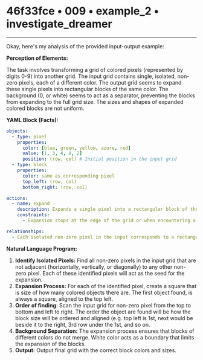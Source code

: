 # 46f33fce • 009 • example_2 • investigate_dreamer

---
Okay, here's my analysis of the provided input-output example:

**Perception of Elements:**

The task involves transforming a grid of colored pixels (represented by digits 0-9) into another grid. The input grid contains single, isolated, non-zero pixels, each of a different color. The output grid seems to expand these single pixels into rectangular blocks of the same color. The background (0, or white) seems to act as a separator, preventing the blocks from expanding to the full grid size. The sizes and shapes of expanded colored blocks are not uniform.

**YAML Block (Facts):**



```yaml
objects:
  - type: pixel
    properties:
      color: [blue, green, yellow, azure, red]
      value: [1, 3, 4, 8, 2]
      position: (row, col) # Initial position in the input grid
  - type: block
    properties:
      color: same as corresponding pixel
      top_left: (row, col)
      bottom_right: (row, col)

actions:
  - name: expand
    description: Expands a single pixel into a rectangular block of the same color.
    constraints:
      - Expansion stops at the edge of the grid or when encountering a white (0) pixel.

relationships:
  - Each isolated non-zero pixel in the input corresponds to a rectangular block of the same color in the output.

```



**Natural Language Program:**

1.  **Identify Isolated Pixels:** Find all non-zero pixels in the input grid that are not adjacent (horizontally, vertically, or diagonally) to any other non-zero pixel. Each of these identified pixels will act as the seed for the expansion.
2. **Expansion Process:** For each of the identified pixel, create a square that is size of how many colored objects there are. The first object found, is always a square, aligned to the top left.
3. **Order of finding**: Scan the input grid for non-zero pixel from the top to bottom and left to right. The order the object are found will be how the block size will be ordered and aligned (e.g. top left is 1st, next would be beside it to the right, 3rd row under the 1st, and so on.
4. **Background Separation:** The expansion process ensures that blocks of different colors do not merge. White color acts as a boundary that limits the expansion of the blocks.
5. **Output:** Output final grid with the correct block colors and sizes.


